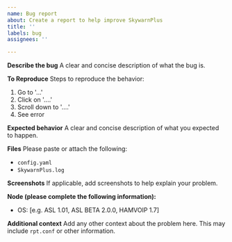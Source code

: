 ```yaml
---
name: Bug report
about: Create a report to help improve SkywarnPlus
title: ''
labels: bug
assignees: ''

---
```


**Describe the bug**
A clear and concise description of what the bug is.

**To Reproduce**
Steps to reproduce the behavior:
1. Go to '...'
2. Click on '....'
3. Scroll down to '....'
4. See error

**Expected behavior**
A clear and concise description of what you expected to happen.

**Files**
Please paste or attach the following:
- `config.yaml`
- `SkywarnPlus.log`

**Screenshots**
If applicable, add screenshots to help explain your problem.

**Node (please complete the following information):**
 - OS: [e.g. ASL 1.01, ASL BETA 2.0.0, HAMVOIP 1.7]

**Additional context**
Add any other context about the problem here. This may include `rpt.conf` or other information.
